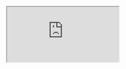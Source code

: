 <iframe src="https://raw.githubusercontent.com/x01-dz/svg/10198fcaff9f6b43915b7c6bf8ec8530f10e4660/xss.svg"></iframe>
